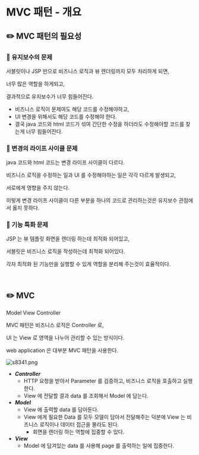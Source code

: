 # MVC 패턴 - 개요

## ✏️ MVC 패턴의 필요성

### 📍 유지보수의 문제

서블릿이나 JSP 만으로 비즈니스 로직과 뷰 렌더링까지 모두 처리하게 되면,

너무 많은 역할을 하게되고,

결과적으로 유지보수가 너무 힘들어진다.

- 비즈니스 로직이 문제여도 해당 코드를 수정해야하고,
- UI 변경을 위해서도 해당 코드를 수정해야 한다.
- 결국 java 코드와 html 코드가 섞여 간단한 수정을 하더라도 수정해야할 코드를 찾는게 너무 힘들어진다.

### 📍 변경의 라이프 사이클 문제

java 코드와 html 코드는 변경 라이프 사이클이 다르다.

비즈니스 로직을 수정하는 일과 UI 를 수정해야하는 일은 각각 다르게 발생되고,

서로에게 영향을 주지 않는다.

이렇게 변경 라이프 사이클이 다른 부분을 하나의 코드로 관리하는것은 유지보수 관점에서 옳지 못하다.

### 📍 기능 특화 문제

JSP 는 뷰 템플릿 화면을 렌더링 하는데 최적화 되어있고,

서블릿은 비즈니스 로직을 작성하는데 최적화 되어있다.

각자 최적화 된 기능만을 실행할 수 있게 역할을 분리해 주는것이 효율적이다.

<br>

## ✏️ MVC
Model View Controller

MVC 패턴은 비즈니스 로직은 Controller 로,

UI 는 View 로 영역을 나누어 관리할 수 있는 방식이다.

web application 은 대부분 MVC 패턴을 사용한다.

![s8341.png](MVC%20%E1%84%91%E1%85%A2%E1%84%90%E1%85%A5%E1%86%AB%20-%20%E1%84%80%E1%85%A2%E1%84%8B%E1%85%AD%20ffeee92f56c64314bb7066ba882a5668/s8341.png)

- ***Controller***
    - HTTP 요청을 받아서 Parameter 를 검증하고, 비즈니스 로직을 호출하고 실행한다.
    - View 에 전달할 결과 data 를 조회해서 Model 에 담는다.
- ***Model***
    - View 에 출력할 data 를 담아둔다.
    - View 에게 필요한 Data 를 모두 모델이 담아서 전달해주는 덕분에 View 는 비즈니스 로직이나 데이터 접근을 몰라도 된다.
        - 회면을 렌더링 하는 역할에 집중할 수 있다.
- ***View***
    - Model 에 담겨있는 data 를 사용해 page 를 출력하는 일에 집중한다.